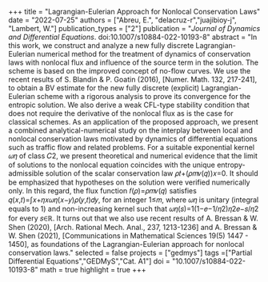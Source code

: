 +++
title = "Lagrangian-Eulerian Approach for Nonlocal Conservation Laws"
date = "2022-07-25"
authors = ["Abreu, E.", "delacruz-r","juajibioy-j", "Lambert, W."]
publication_types = ["2"]
publication = "*Journal of Dynamics and Differential Equations*. doi:10.1007/s10884-022-10193-8"
abstract = "In this work, we construct and analyze a new fully discrete Lagrangian-Eulerian numerical method for the treatment of dynamics of conservation laws with nonlocal flux and influence of the source term in the solution. The scheme is based on the improved concept of no-flow curves. We use the recent results of S. Blandin & P. Goatin (2016), [Numer. Math. 132, 217-241], to obtain a BV estimate for the new fully discrete (explicit) Lagrangian-Eulerian scheme with a rigorous analysis to prove its convergence for the entropic solution. We also derive a weak CFL-type stability condition that does not require the derivative of the nonlocal flux as is the case for classical schemes. As an application of the proposed approach, we present a combined analytical-numerical study on the interplay between local and nonlocal conservation laws motivated by dynamics of differential equations such as traffic flow and related problems. For a suitable exponential kernel 𝜔𝜂 of class 𝐶2, we present theoretical and numerical evidence that the limit of solutions to the nonlocal equation coincides with the unique entropy-admissible solution of the scalar conservation law 𝜌𝑡+(𝜌𝑚𝑣(𝑞))𝑥=0. It should be emphasized that hypotheses on the solution were verified numerically only. In this regard, the flux function 𝑓(𝜌)=𝜌𝑚𝑣(𝑞) satisfies 𝑞(𝑥,𝑡)=∫𝑥+𝜂𝑥𝜔𝜂(𝑥−𝑦)𝜌(𝑦,𝑡)𝑑𝑦, for an integer 1≤𝑚, where 𝜔𝜂 is unitary (integral equals to 1) and non-increasing kernel such that 𝜔𝜂(𝑠)=1(1−𝑒−1/𝜂2)𝜂2𝑒−𝑠/𝜂2 for every 𝑠∈ℝ. It turns out that we also use recent results of A. Bressan & W. Shen (2020), [Arch. Rational Mech. Anal., 237, 1213-1236] and A. Bressan & W. Shen (2021), [Communications in Mathematical Sciences 19(5) 1447 - 1450], as foundations of the Lagrangian-Eulerian approach for nonlocal conservation laws."
selected = false
projects = ["gedmys"]
tags =["Partial Differential Equations","GEDMyS","Cat. A1"]
doi = "10.1007/s10884-022-10193-8"
math = true
highlight = true
+++

